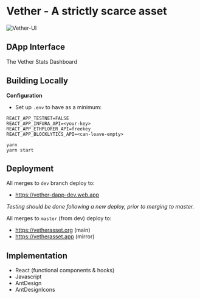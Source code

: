# Vether - A strictly scarce asset

![Vether-UI](https://github.com/vetherasset/vether-dapp/blob/master/git/vether-ui.png)

## DApp Interface

The Vether Stats Dashboard

## Building Locally

**Configuration**

* Set up `.env` to have as a minimum:
```
REACT_APP_TESTNET=FALSE
REACT_APP_INFURA_API=<your-key>
REACT_APP_ETHPLORER_API=freekey
REACT_APP_BLOCKLYTICS_API=<can-leave-empty>
```

```
yarn
yarn start
```

## Deployment

All merges to `dev` branch deploy to: 
* https://vether-dapp-dev.web.app

*Testing should be done following a new deploy, prior to merging to master.*

All merges to `master` (from dev) deploy to:
* https://vetherasset.org (main)
* https://vetherasset.app (mirror)

## Implementation

* React (functional components & hooks)
* Javascript
* AntDesign
* AntDesignIcons

